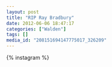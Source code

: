 ```yaml
---
layout: post
title: "RIP Ray Bradbury"
date: 2012-06-06 18:47:17
categories: ["Walden"]
tags: []
media_id: "208151694147775017_326209"
---
```


{% instagram %}
